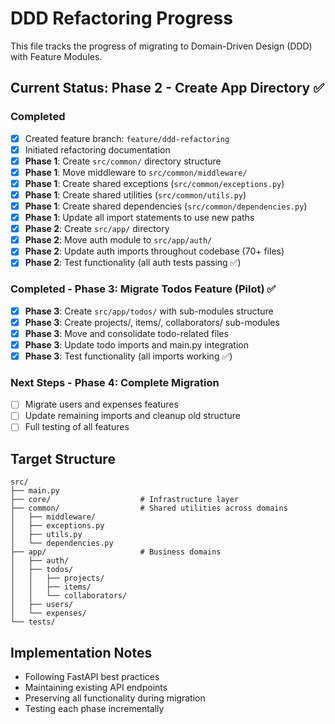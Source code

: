 # DDD Refactoring Progress

This file tracks the progress of migrating to Domain-Driven Design (DDD) with Feature Modules.

## Current Status: Phase 2 - Create App Directory ✅

### Completed
- [x] Created feature branch: `feature/ddd-refactoring`
- [x] Initiated refactoring documentation
- [x] **Phase 1**: Create `src/common/` directory structure
- [x] **Phase 1**: Move middleware to `src/common/middleware/`
- [x] **Phase 1**: Create shared exceptions (`src/common/exceptions.py`)
- [x] **Phase 1**: Create shared utilities (`src/common/utils.py`)
- [x] **Phase 1**: Create shared dependencies (`src/common/dependencies.py`)
- [x] **Phase 1**: Update all import statements to use new paths
- [x] **Phase 2**: Create `src/app/` directory
- [x] **Phase 2**: Move auth module to `src/app/auth/`
- [x] **Phase 2**: Update auth imports throughout codebase (70+ files)
- [x] **Phase 2**: Test functionality (all auth tests passing ✅)

### Completed - Phase 3: Migrate Todos Feature (Pilot) ✅
- [x] **Phase 3**: Create `src/app/todos/` with sub-modules structure
- [x] **Phase 3**: Create projects/, items/, collaborators/ sub-modules
- [x] **Phase 3**: Move and consolidate todo-related files
- [x] **Phase 3**: Update todo imports and main.py integration
- [x] **Phase 3**: Test functionality (all imports working ✅)

### Next Steps - Phase 4: Complete Migration
- [ ] Migrate users and expenses features
- [ ] Update remaining imports and cleanup old structure
- [ ] Full testing of all features

## Target Structure
```
src/
├── main.py
├── core/                    # Infrastructure layer
├── common/                  # Shared utilities across domains
│   ├── middleware/
│   ├── exceptions.py
│   ├── utils.py
│   └── dependencies.py
├── app/                     # Business domains
│   ├── auth/
│   ├── todos/
│   │   ├── projects/
│   │   ├── items/
│   │   └── collaborators/
│   ├── users/
│   └── expenses/
└── tests/
```

## Implementation Notes
- Following FastAPI best practices
- Maintaining existing API endpoints
- Preserving all functionality during migration
- Testing each phase incrementally